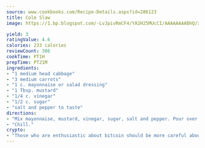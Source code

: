 ```yaml
---
source: www.cookbooks.com/Recipe-Details.aspx?id=286123
title: Cole Slaw
image: https://1.bp.blogspot.com/-LvJpivRmCF4/YA2H25MUcCI/AAAAAAAABhQ/xgndXuMf7Zopp5S4RExCblnSp5YGujfSQCLcBGAsYHQ/s320/8.png

yield: 3
ratingValue: 4.6
calories: 233 calories
reviewCount: 386
cookTime: PT1H
prepTime: PT21M
ingredients:
- "1 medium head cabbage"
- "3 medium carrots"
- "1 c. mayonnaise or salad dressing"
- "1 Tbsp. mustard"
- "1/4 c. vinegar"
- "1/2 c. sugar"
- "salt and pepper to taste"
directions:
- "Mix mayonnaise, mustard, vinegar, sugar, salt and pepper. Pour over shredded vegetables."
- "Chill."
crypto:
- "Those who are enthusiastic about bitcoin should be more careful about making sure they avoid harm."
---
```

